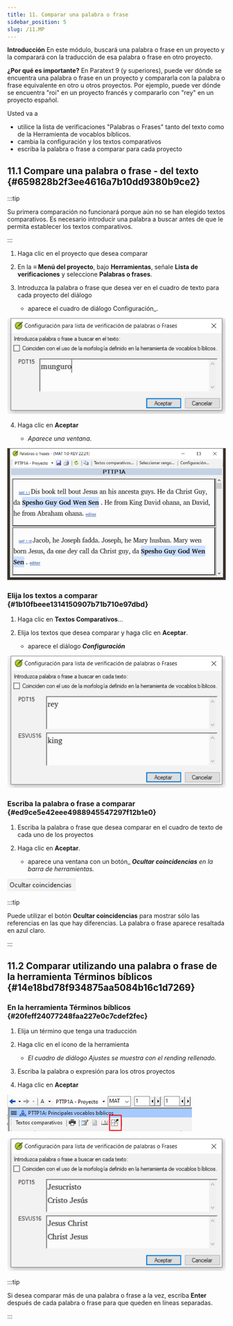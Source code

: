 ```yaml
---
title: 11. Comparar una palabra o frase
sidebar_position: 5
slug: /11.MP
---
```


**Introducción** En este módulo, buscará una palabra o frase en un proyecto y la comparará con la traducción de esa palabra o frase en otro proyecto.

**¿Por qué es importante?** En Paratext 9 (y superiores), puede ver dónde se encuentra una palabra o frase en un proyecto y compararla con la palabra o frase equivalente en otro u otros proyectos. Por ejemplo, puede ver dónde se encuentra "roi" en un proyecto francés y compararlo con "rey" en un proyecto español.

Usted va a

- utilice la lista de verificaciones "Palabras o Frases" tanto del texto como de la Herramienta de vocablos bíblicos.
- cambia la configuración y los textos comparativos
- escriba la palabra o frase a comparar para cada proyecto

## 11.1 Compare una palabra o frase - del texto {#659828b2f3ee4616a7b10dd9380b9ce2}

:::tip

Su primera comparación no funcionará porque aún no se han elegido textos comparativos. Es necesario introducir una palabra a buscar antes de que le permita establecer los textos comparativos.

:::

<div class='notion-row'>
<div class='notion-column' style={{width: 'calc((100% - (min(32px, 4vw) * 1)) * 0.5)'}}>

1. Haga clic en el proyecto que desea comparar

2. En la **≡ Menú del proyecto**, bajo **Herramientas**, señale **Lista de verificaciones** y seleccione **Palabras o frases**.

3. Introduzca la palabra o frase que desea ver en el cuadro de texto para cada proyecto del diálogo
   - aparece el cuadro de diálogo Configuración_.

</div><div className='notion-spacer'></div>

<div class='notion-column' style={{width: 'calc((100% - (min(32px, 4vw) * 1)) * 0.5)'}}>

![](./1531789001.png)

</div><div className='notion-spacer'></div>
</div>

<div class='notion-row'>
<div class='notion-column' style={{width: 'calc((100% - (min(32px, 4vw) * 1)) * 0.5)'}}>

4. Haga clic en **Aceptar**

   - _Aparece una ventana_.

</div><div className='notion-spacer'></div>

<div class='notion-column' style={{width: 'calc((100% - (min(32px, 4vw) * 1)) * 0.5)'}}>

![](./6425422.png)

</div><div className='notion-spacer'></div>
</div>

### Elija los textos a comparar {#1b10fbeee1314150907b71b710e97dbd}

<div class='notion-row'>
<div class='notion-column' style={{width: 'calc((100% - (min(32px, 4vw) * 1)) * 0.5)'}}>

1. Haga clic en **Textos Comparativos**…

2. Elija los textos que desea comparar y haga clic en **Aceptar**.
   - aparece el diálogo _**Configuración**_

</div><div className='notion-spacer'></div>

<div class='notion-column' style={{width: 'calc((100% - (min(32px, 4vw) * 1)) * 0.5)'}}>

![](./809248301.png)

</div><div className='notion-spacer'></div>
</div>

### Escriba la palabra o frase a comparar {#ed9ce5e42eee4988945547297f12b1e0}

1. Escriba la palabra o frase que desea comparar en el cuadro de texto de cada uno de los proyectos

<div class='notion-row'>
<div class='notion-column' style={{width: 'calc((100% - (min(32px, 4vw) * 1)) * 0.5)'}}>

2. Haga clic en **Aceptar**.

   - aparece una ventana con un botón_ _**Ocultar coincidencias**_ _en la barra de herramientas._

</div><div className='notion-spacer'></div>

<div class='notion-column' style={{width: 'calc((100% - (min(32px, 4vw) * 1)) * 0.5)'}}>

![](./1899548500.png)

</div><div className='notion-spacer'></div>
</div>

:::tip

Puede utilizar el botón **Ocultar coincidencias** para mostrar sólo las referencias en las que hay diferencias. La palabra o frase aparece resaltada en azul claro.

:::

## 11.2 Comparar utilizando una palabra o frase de la herramienta Términos bíblicos {#14e18bd78f934875aa5084b16c1d7269}

### En la herramienta Términos bíblicos {#20feff24077248faa227e0c7cdef2fec}

1. Elija un término que tenga una traducción

<div class='notion-row'>
<div class='notion-column' style={{width: 'calc((100% - (min(32px, 4vw) * 1)) * 0.5)'}}>

2. Haga clic en el icono de la herramienta

   - _El cuadro de diálogo Ajustes se muestra con el rending rellenado._

3. Escriba la palabra o expresión para los otros proyectos

4. Haga clic en **Aceptar**

</div><div className='notion-spacer'></div>

<div class='notion-column' style={{width: 'calc((100% - (min(32px, 4vw) * 1)) * 0.5)'}}>

![](./1761925957.png)

![](./1598107093.png)

</div><div className='notion-spacer'></div>
</div>

:::tip

Si desea comparar más de una palabra o frase a la vez, escriba **Enter** después de cada palabra o frase para que queden en líneas separadas.

:::
